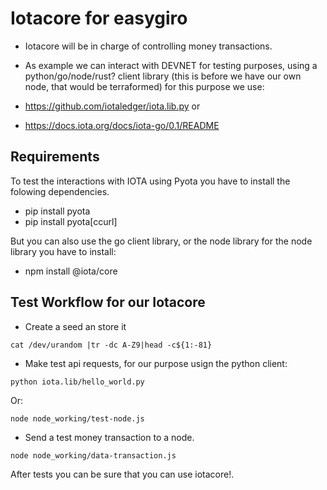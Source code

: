 # Iotacore for easygiro


* Iotacore will be in charge of controlling money transactions. 

* As example we can interact with DEVNET for testing purposes, using a python/go/node/rust? client library 
(this is before we have our own node, that would be terraformed) for this purpose 
we use: 
* https://github.com/iotaledger/iota.lib.py or 
* https://docs.iota.org/docs/iota-go/0.1/README


## Requirements 

To test the interactions with IOTA using Pyota you have to install
the folowing dependencies. 

* pip install pyota
* pip install pyota[ccurl]

But you can also use the go client library, or the node library
for the node library you have to install:

* npm install @iota/core


## Test Workflow for our Iotacore 

* Create a seed an store it

```
cat /dev/urandom |tr -dc A-Z9|head -c${1:-81} 
```
* Make test api requests, for our purpose usign the python client:
```
python iota.lib/hello_world.py
```
Or: 

```
node node_working/test-node.js
```

* Send a test money transaction to a node. 

```
node node_working/data-transaction.js
```

After tests you can be sure that you can use iotacore!. 
